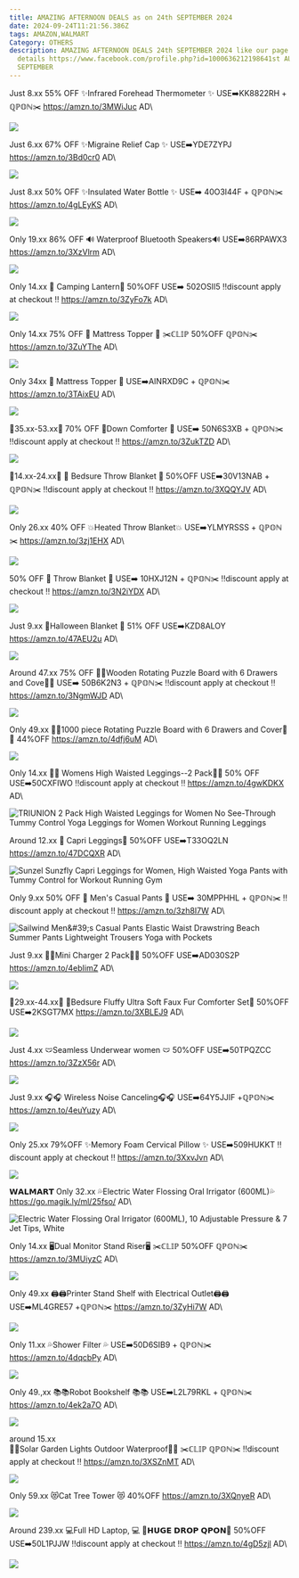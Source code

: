 ```yaml
---
title: AMAZING AFTERNOON DEALS as on 24th SEPTEMBER 2024
date: 2024-09-24T11:21:56.386Z
tags: AMAZON,WALMART
Category: OTHERS
description: AMAZING AFTERNOON DEALS 24th SEPTEMBER 2024 like our page for more
  details https://www.facebook.com/profile.php?id=1000636212198641st AUGUST9th
  SEPTEMBER
---
```

Just 8.xx
55% OFF
 ✨Infrared Forehead Thermometer ✨
USE➡️KK8822RH + ℚℙ𝕆ℕ✂️
https://amzn.to/3MWiJuc
AD\
<!--StartFragment-->

![](https://m.media-amazon.com/images/I/718+kIfNr7L._SL1500_.jpg)

<!--EndFragment-->

Just 6.xx
67% OFF
 ✨Migraine Relief Cap ✨
USE➡️YDE7ZYPJ 
https://amzn.to/3Bd0cr0
AD\
<!--StartFragment-->

![](https://m.media-amazon.com/images/I/61Hlzc7BK1L._AC_SL1500_.jpg)

<!--EndFragment-->

Just 8.xx
50% OFF 
✨Insulated Water Bottle ✨
USE➡️ 40O3I44F + ℚℙ𝕆ℕ✂️
https://amzn.to/4gLEyKS
AD\
<!--StartFragment-->

![](https://m.media-amazon.com/images/I/61twizXpyUL._AC_SL1500_.jpg)

<!--EndFragment-->

Only 19.xx
86% OFF 
🔊 Waterproof Bluetooth Speakers🔊
USE➡️86RPAWX3 
https://amzn.to/3XzVlrm
AD\
<!--StartFragment-->

![](https://m.media-amazon.com/images/I/81hNPczJlcL._AC_SL1500_.jpg)

<!--EndFragment-->

Only 14.xx
🌟 Camping Lantern🌟
50%OFF
USE➡️ 502OSII5
‼️discount apply at checkout ‼️
https://amzn.to/3ZyFo7k
AD\
<!--StartFragment-->

![](https://m.media-amazon.com/images/I/715K3VOxLhL._AC_SL1500_.jpg)

<!--EndFragment-->

Only 14.xx
75% OFF
🎀 Mattress Topper 🎀
✂️ℂ𝕃𝕀ℙ  50%OFF ℚℙ𝕆ℕ✂️
https://amzn.to/3ZuYThe
AD\
<!--StartFragment-->

![](https://m.media-amazon.com/images/I/71XJHU8cXoL._AC_SL1500_.jpg)

<!--EndFragment-->

Only 34xx
🎀 Mattress Topper 🎀
USE➡️AINRXD9C + ℚℙ𝕆ℕ✂️
https://amzn.to/3TAixEU
AD\
<!--StartFragment-->

![](https://m.media-amazon.com/images/I/619ponGJv9L._AC_SL1500_.jpg)

<!--EndFragment-->

🤩35.xx-53.xx🤩
70% OFF 
🎀Down Comforter 🎀
USE➡️ 50N6S3XB + ℚℙ𝕆ℕ✂️
‼️discount apply at checkout ‼️
https://amzn.to/3ZukTZD
AD\
<!--StartFragment-->

![](https://m.media-amazon.com/images/I/71Q23SWrCzL._AC_SL1500_.jpg)

<!--EndFragment-->

🤩14.xx-24.xx🤩
🎀 Bedsure Throw Blanket 🎀
50%OFF
USE➡️30V13NAB + ℚℙ𝕆ℕ✂️
‼️discount apply at checkout ‼️
https://amzn.to/3XQQYJV
AD\
<!--StartFragment-->

![](https://m.media-amazon.com/images/I/A1GZXNiuYfL._AC_SL1500_.jpg)

<!--EndFragment-->

Only 26.xx
40% OFF 
💥Heated Throw Blanket💥
USE➡️YLMYRSSS + ℚℙ𝕆ℕ✂️
https://amzn.to/3zj1EHX
AD\
<!--StartFragment-->

![](https://m.media-amazon.com/images/I/91AJNAbUZKL._AC_SL1500_.jpg)

<!--EndFragment-->

50% OFF
🎀 Throw Blanket 🎀
USE➡️ 10HXJ12N + ℚℙ𝕆ℕ✂️
‼️discount apply at checkout ‼️
https://amzn.to/3N2iYDX
AD\
<!--StartFragment-->

![](https://m.media-amazon.com/images/I/81ZA+0aZbtL._AC_SL1500_.jpg)

<!--EndFragment-->

Just 9.xx
👻Halloween Blanket 👻
51% OFF 
USE➡️KZD8ALOY
https://amzn.to/47AEU2u
AD\
<!--StartFragment-->

![](https://m.media-amazon.com/images/I/81xDd-hnTkL._AC_SL1500_.jpg)

<!--EndFragment-->

Around 47.xx
75% OFF 
🧩🧩Wooden Rotating Puzzle Board with 6 Drawers and Cove🧩🧩
USE➡️ 50B6K2N3 + ℚℙ𝕆ℕ✂️
‼️discount apply at checkout ‼️
https://amzn.to/3NgmWJD
AD\
<!--StartFragment-->

![](https://m.media-amazon.com/images/I/81PRcop3jcL._AC_SL1500_.jpg)

<!--EndFragment-->

Only 49.xx
🧩🧩1000 piece Rotating Puzzle Board with 6 Drawers and Cover🧩🧩
44%OFF
https://amzn.to/4dfj6uM
AD\
<!--StartFragment-->

![](https://m.media-amazon.com/images/I/81wKNTlfJwL._AC_SL1500_.jpg)

<!--EndFragment-->

Only 14.xx
👖👖 Womens High Waisted Leggings--2 Pack👖👖
50% OFF
USE➡️50CXFIWO 
‼️discount apply at checkout ‼️
https://amzn.to/4gwKDKX
AD\
<!--StartFragment-->

![TRIUNION 2 Pack High Waisted Leggings for Women No See-Through Tummy Control Yoga Leggings for Women Workout Running Leggings](https://m.media-amazon.com/images/I/61wYWIivTNL._AC_SX679_.jpg)

<!--EndFragment-->

Around 12.xx
👖 Capri Leggings👖
50%OFF
USE➡️T33OQ2LN 
https://amzn.to/47DCQXR
AD\
<!--StartFragment-->

![Sunzel Sunzfly Capri Leggings for Women, High Waisted Yoga Pants with Tummy Control for Workout Running Gym](https://m.media-amazon.com/images/I/61ax2xU+ZbL._AC_SY679_.jpg)

<!--EndFragment-->

Only 9.xx
50% OFF
👖 Men's Casual Pants 👖
USE➡️ 30MPPHHL + ℚℙ𝕆ℕ✂️
‼️discount apply at checkout ‼️
https://amzn.to/3zh8I7W
AD\
<!--StartFragment-->

![Sailwind Men\&#39;s Casual Pants Elastic Waist Drawstring Beach Summer Pants Lightweight Trousers Yoga with Pockets](https://m.media-amazon.com/images/I/71XFGVzGwFL._AC_SY679_.jpg)

<!--EndFragment-->

Just 9.xx
🔌🔌Mini Charger 2 Pack🔌🔌
50%OFF
USE➡️AD030S2P
https://amzn.to/4ebIimZ
AD\
<!--StartFragment-->

![](https://m.media-amazon.com/images/I/51RlAT18F+L._AC_SL1500_.jpg)

<!--EndFragment-->

🤩29.xx-44.xx🤩
🎀Bedsure Fluffy Ultra Soft Faux Fur Comforter Set🎀
50%OFF
USE➡️2KSGT7MX
https://amzn.to/3XBLEJ9
AD\
<!--StartFragment-->

![](https://m.media-amazon.com/images/I/91WHBdOxSoL._AC_SL1500_.jpg)

<!--EndFragment-->

Just 4.xx
🩲Seamless Underwear women 🩲
50%OFF
USE➡️50TPQZCC
https://amzn.to/3ZzX56r
AD\
<!--StartFragment-->

![](https://m.media-amazon.com/images/I/719xzSw7rjL._AC_SX522_.jpg)

<!--EndFragment-->

Just 9.xx
🎧🎧 Wireless Noise Canceling🎧🎧
 USE➡️64Y5JJIF +ℚℙ𝕆ℕ✂️
https://amzn.to/4euYuzy
AD\
<!--StartFragment-->

![](https://m.media-amazon.com/images/I/71LxI-FhRVL._AC_SL1500_.jpg)

<!--EndFragment-->

Only 25.xx
79%OFF
✨Memory Foam Cervical Pillow ✨
USE➡️509HUKKT
‼️discount apply at checkout ‼️
https://amzn.to/3XxvJvn
AD\
<!--StartFragment-->

![](https://m.media-amazon.com/images/I/81tKC+mlmnL._AC_SL1500_.jpg)

<!--EndFragment-->

𝗪𝗔𝗟𝗠𝗔𝗥𝗧
Only 32.xx 
💦Electric Water Flossing Oral Irrigator (600ML)💦
https://go.magik.ly/ml/25fso/
AD\
<!--StartFragment-->

![Electric Water Flossing Oral Irrigator (600ML), 10 Adjustable Pressure & 7 Jet Tips, White](https://i5.walmartimages.com/seo/Electric-Water-Flossing-Oral-Irrigator-600ML-10-Adjustable-Pressure-8-Jet-Tips-White_2d7316fa-74c4-4586-9069-41be3f3f3a8c.9e5649f3cf78d06c435b5c97c5acc9b2.jpeg?odnHeight=2000&odnWidth=2000&odnBg=FFFFFF)

<!--EndFragment-->

Only 14.xx
🖥️Dual Monitor Stand Riser🖥️
✂️ℂ𝕃𝕀ℙ 50%OFF  ℚℙ𝕆ℕ✂️
https://amzn.to/3MUiyzC
AD\
<!--StartFragment-->

![](https://m.media-amazon.com/images/I/715E3YoB3vL._AC_SL1500_.jpg)

<!--EndFragment-->

Only 49.xx
🖨️🖨️Printer Stand Shelf with Electrical Outlet🖨️🖨️
USE➡️ML4GRE57 +ℚℙ𝕆ℕ✂️
https://amzn.to/3ZyHi7W
AD\
<!--StartFragment-->

![](https://m.media-amazon.com/images/I/51E-oj1a-3L._AC_.jpg)

<!--EndFragment-->

Only 11.xx
💦Shower Filter 💦
USE➡️50D6SIB9 + ℚℙ𝕆ℕ✂️ 
https://amzn.to/4dqcbPy
AD\
<!--StartFragment-->

![](https://m.media-amazon.com/images/I/81SslfczmqL._AC_SL1500_.jpg)

<!--EndFragment-->

Only 49.,xx
📚📚Robot  Bookshelf 📚📚 USE➡️L2L79RKL + ℚℙ𝕆ℕ✂️ 
https://amzn.to/4ek2a7O
AD\
<!--StartFragment-->

![](https://m.media-amazon.com/images/I/71oJZriRj1L._AC_SL1500_.jpg)

<!--EndFragment-->

 around 15.xx\
🌻🌻Solar Garden Lights Outdoor Waterproof🌻🌻
✂️ℂ𝕃𝕀ℙ ℚℙ𝕆ℕ✂️
‼️discount apply at checkout ‼️
https://amzn.to/3XSZnMT
AD\
<!--StartFragment-->

![](https://m.media-amazon.com/images/I/81VhFjUTYNL._AC_SL1500_.jpg)

<!--EndFragment-->

Only 59.xx
😻Cat Tree Tower 😻
40%OFF
https://amzn.to/3XQnyeR
AD\
<!--StartFragment-->

![](https://m.media-amazon.com/images/I/51OgCnUAArL._AC_SL1000_.jpg)

<!--EndFragment-->

Around 239.xx
💻Full HD Laptop, 💻
💸𝗛𝗨𝗚𝗘 𝗗𝗥𝗢𝗣 𝗤𝗣𝗢𝗡💸
50%OFF
USE➡️50L1PJJW
‼️discount apply at checkout ‼️
https://amzn.to/4gD5zjl
AD\
<!--StartFragment-->

![](https://m.media-amazon.com/images/I/71ZtwDQxI3L._AC_SL1500_.jpg)

<!--EndFragment-->